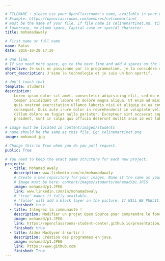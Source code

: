 ```yaml
---

# FILENAME : please use your OpenClassrooms's name, available in your url.
# Example: https://openclassrooms.com/membres/celinemartinet
# must be the name of your file. If file name is celinemartinet.md, title is celinemartinet.
# lowercase, no blank space, Capital case or special character.
title: mohamadawaly

# First name or full name
name: Ratus
date: 2016-10-28 17:20

# One line.
# If you need more space, go to the next line and add 4 spaces on the left, as in 'description'.
objective: Je suis un passionne par la programmation. je la considère commeune forme de création.
short_description: J'aime la technologie et je suis un bon sportif.

# don't touch that
template: students
description:
    Lorem ipsum dolor sit amet, consectetur adipisicing elit, sed do eiusmod
    tempor incididunt ut labore et dolore magna aliqua. Ut enim ad minim veniam,
    quis nostrud exercitation ullamco laboris nisi ut aliquip ex ea commodo
    consequat. Duis aute irure dolor in reprehenderit in voluptate velit esse
    cillum dolore eu fugiat nulla pariatur. Excepteur sint occaecat cupidatat non
    proident, sunt in culpa qui officia deserunt mollit anim id est laborum.

# image must be located in content/images/students
# name should be the same as this file. Eg: celinemartinet.png
image: mohamad.jpg

# Change this to True when you do you pull request.
public: True

# You need to keep the exact same structure for each new project.
projects:
  - title: Mohamad Awaly
    description: www.linkedin.com/in/mohamadawaly
    # Create a new repository for your images. Name it the same as your nickname and profile picture.
    # Image must be here: content/images/students/mohamad/p1.JPEG
    image: mohamad/p1.JPEG
    link: www.linkedin.com/in/mohamadawaly
    # 'true' makes it fully available.
    # 'false' will add a black layer on the picture. IT WILL BE PUBLIC!
    finished: true
  - title: Intégrez la communauté !
    description: Modifier un projet Open Source pour comprendre le fonctionnement de Git, de Github et des pull requests.
    image: mohamad/p1.JPEG
    link: https://openclassrooms-student-center.github.io/presentation/students/ratus.html
    finished: true
  - title: Aidez MacGyver à sortir !
    description: Création des programmes en java.
    image: mohamad/p1.JPEG
    link: https://www.github.com
    finished: True
---
```

